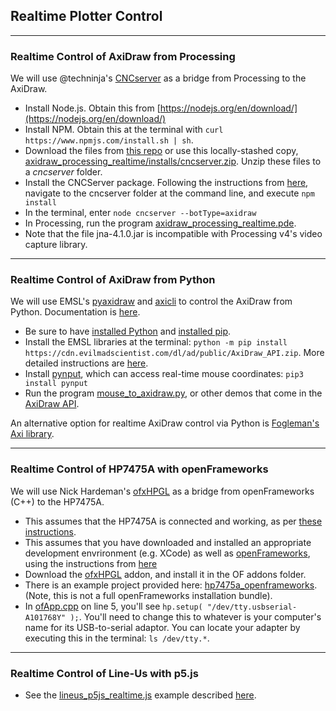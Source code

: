 ## Realtime Plotter Control

---

### Realtime Control of AxiDraw from Processing

We will use @techninja's [CNCserver](https://github.com/techninja/cncserver) as a bridge from Processing to the AxiDraw. 

* Install Node.js. Obtain this from [https://nodejs.org/en/download/](https://nodejs.org/en/download/)
* Install NPM. Obtain this at the terminal with `curl https://www.npmjs.com/install.sh | sh`.
* Download the files from [this repo](https://github.com/techninja/cncserver/archive/master.zip) or use this locally-stashed copy, [axidraw_processing_realtime/installs/cncserver.zip](cncserver.zip). Unzip these files to a *cncserver* folder.
* Install the CNCServer package. Following the instructions from [here](https://github.com/techninja/cncserver#installing-npm-dependencies),  navigate to the cncserver folder at the command line, and execute `npm install`
* In the terminal, enter `node cncserver --botType=axidraw`
* In Processing, run the program [axidraw_processing_realtime.pde](axidraw_processing_realtime/axidraw_processing_realtime.pde).
* Note that the file jna-4.1.0.jar is incompatible with Processing v4's video capture library. 

---

### Realtime Control of AxiDraw from Python

We will use EMSL's [pyaxidraw](https://axidraw.com/doc/py_api/#quick-start-interactive-xy) and [axicli](https://axidraw.com/doc/cli_api/) to control the AxiDraw from Python. Documentation is [here](https://axidraw.com/doc/py_api/#quick-start-interactive-xy).

* Be sure to have [installed Python](https://www.python.org/download/) and [installed pip](https://pip.pypa.io/en/stable/installing/).
* Install the EMSL libraries at the terminal: `python -m pip install https://cdn.evilmadscientist.com/dl/ad/public/AxiDraw_API.zip`. More detailed instructions are [here](https://axidraw.com/doc/py_api/#installation).
* Install [pynput](https://pypi.org/project/pynput/), which can access real-time mouse coordinates: `pip3 install pynput`
* Run the program [mouse_to_axidraw.py](axidraw_python_esml/mouse_to_axidraw.py), or other demos that come in the [AxiDraw API](axidraw_python_esml/AxiDraw_API.zip).

An alternative option for realtime AxiDraw control via Python is [Fogleman's Axi library](https://github.com/fogleman/axi). 

---

### Realtime Control of HP7475A with openFrameworks

We will use Nick Hardeman's [ofxHPGL](https://github.com/NickHardeman/ofxHPGL) as a bridge from openFrameworks (C++) to the HP7475A. 

* This assumes that the HP7475A is connected and working, as per [these instructions](https://github.com/golanlevin/DrawingWithMachines/tree/main/machines/hp7475a).
* This assumes that you have downloaded and installed an appropriate development envrironment (e.g. XCode) as well as [openFrameworks](https://openframeworks.cc/download/), using the instructions from [here](https://openframeworks.cc/setup/xcode/)
* Download the [ofxHPGL](https://github.com/NickHardeman/ofxHPGL) addon, and install it in the OF addons folder. 
* There is an example project provided here: [hp7475a_openframeworks](hp7475a_openframeworks). (Note, this is not a full openFrameworks installation bundle). 
* In [ofApp.cpp](hp7475a_openframeworks/of_v0.11.2_osx_release/apps/myApps/hp7475a_1/src/ofApp.cpp) on line 5, you'll see `hp.setup( "/dev/tty.usbserial-A101768Y" );`. You'll need to change this to whatever is your computer's name for its USB-to-serial adaptor. You can locate your adapter by executing this in the terminal: `ls /dev/tty.*`. 

---

### Realtime Control of Line-Us with p5.js

* See the [lineus_p5js_realtime.js](../machines/line-us/p5js/lineus_p5js_realtime/lineus_p5js_realtime.js) example described [here](../machines/line-us/README.md). 
